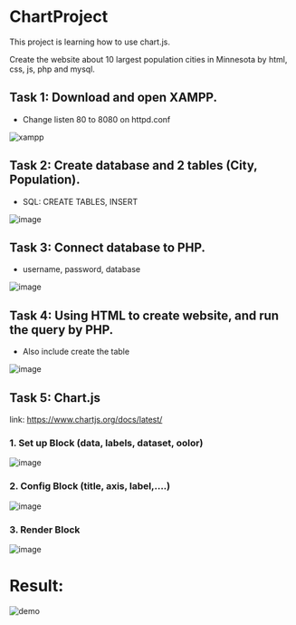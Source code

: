 # ChartProject
This project is learning how to use chart.js. 

Create the website about 10 largest population cities in Minnesota by html, css, js, php and mysql.

## Task 1: Download and open XAMPP.
* Change listen 80 to 8080 on httpd.conf
 
![xampp](https://user-images.githubusercontent.com/56002685/134049552-8afe2382-bc3f-488b-9f6d-81b258d58a8e.PNG)

## Task 2: Create database and 2 tables (City, Population).
* SQL: CREATE TABLES, INSERT 

![image](https://user-images.githubusercontent.com/56002685/134049808-b11c2e5a-36d3-45b6-a518-53abb1854b50.png)

## Task 3: Connect database to PHP.
* username, password, database

![image](https://user-images.githubusercontent.com/56002685/134049934-54b1613c-6913-40ae-a713-baf882e15e56.png)

## Task 4: Using HTML to create website, and run the query by PHP.
* Also include create the table

![image](https://user-images.githubusercontent.com/56002685/134050331-28a4f816-3b60-4e7f-8504-5cff8e6c42e4.png)

## Task 5: Chart.js
link: https://www.chartjs.org/docs/latest/

### 1. Set up Block (data, labels, dataset, oolor)

![image](https://user-images.githubusercontent.com/56002685/134050532-f703a96a-c3fa-4a1d-a073-73aa64bf3bfa.png)

### 2. Config Block (title, axis, label,....)

![image](https://user-images.githubusercontent.com/56002685/134050682-19da3bd5-6bf1-4ccb-add1-4ca0da00219b.png)

### 3. Render Block

![image](https://user-images.githubusercontent.com/56002685/134050754-973ef513-0f2f-4f2d-a651-1fb854740544.png)


# Result:

![demo](https://user-images.githubusercontent.com/56002685/134049361-33624909-287a-45dd-9306-5da3b9e1c42a.PNG)
